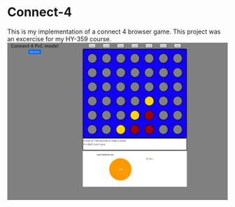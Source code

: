 # Connect-4
This is my implementation of a connect 4 browser game. This project was an excercise for my HY-359 course.
![alt text](https://github.com/RestrictedPower/Connect-4/blob/main/preview.png?raw=true)
